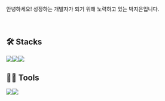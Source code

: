 ## 
안녕하세요! 성장하는 개발자가 되기 위해 노력하고 있는 박지은입니다. 
<br />
<br />
<br />

## 🛠️ Stacks
<img src="https://img.shields.io/badge/Java-007396?style=for-the-badge&logo=java&logoColor=white"><img src="https://img.shields.io/badge/spring-6DB33F?style=for-the-badge&logo=spring&logoColor=white"><img src="https://img.shields.io/badge/mysql-4479A1?style=for-the-badge&logo=mysql&logoColor=white">

## 💪🏼 Tools
<img src="https://img.shields.io/badge/IntelliJ IDEA-000000?style=flat-square&logo=intellijidea&logoColor=white"/><img src="https://img.shields.io/badge/Eclipse IDE-2C2255?style=flat-square&logo=eclipseide&logoColor=white"/>

</div>
<br />
<br />
<br />
